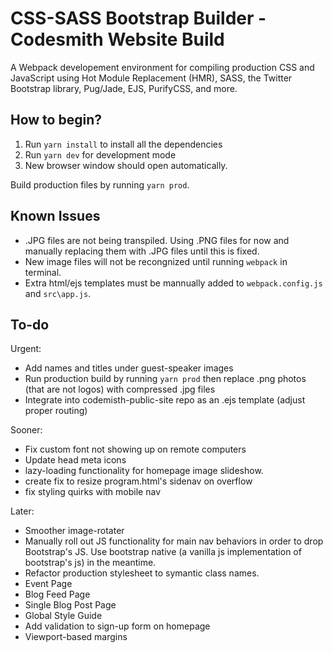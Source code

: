 # CSS-SASS Bootstrap Builder - Codesmith Website Build

A Webpack developement environment for compiling production CSS and JavaScript using Hot Module Replacement (HMR), SASS, the Twitter Bootstrap library, Pug/Jade, EJS, PurifyCSS, and more.

## How to begin?

1. Run `yarn install` to install all the dependencies
2. Run `yarn dev` for development mode
3. New browser window should open automatically.

Build production files by running `yarn prod`.

## Known Issues

- .JPG files are not being transpiled. Using .PNG files for now and manually replacing them with .JPG files until this is fixed.
- New image files will not be recongnized until running `webpack` in terminal.
- Extra html/ejs templates must be mannually added to `webpack.config.js` and `src\app.js`.

## To-do

Urgent:
- Add names and titles under guest-speaker images
- Run production build by running `yarn prod` then replace .png photos (that are not logos) with compressed .jpg files
- Integrate into codemisth-public-site repo as an .ejs template (adjust proper routing)

Sooner:
- Fix custom font not showing up on remote computers
- Update head meta icons
- lazy-loading functionality for homepage image slideshow.
- create fix to resize program.html's sidenav on overflow
- fix styling quirks with mobile nav

Later:
- Smoother image-rotater
- Manually roll out JS functionality for main nav behaviors in order to drop Bootstrap's JS. Use bootstrap native (a vanilla js implementation of bootstrap's js) in the meantime.
- Refactor production stylesheet to symantic class names.
- Event Page
- Blog Feed Page
- Single Blog Post Page
- Global Style Guide
- Add validation to sign-up form on homepage
- Viewport-based margins
